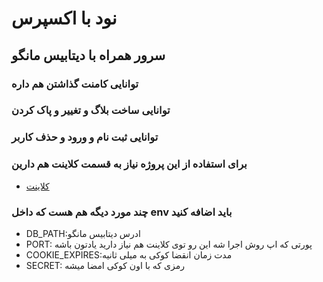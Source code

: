 # نود با اکسپرس
## سرور همراه با دیتابیس مانگو
### توانایی کامنت گذاشتن هم داره
### توانایی ساخت بلاگ و تغییر و پاک کردن
### توانایی ثبت نام و ورود و حذف کاربر
### برای استفاده از این پروژه نیاز به قسمت کلاینت هم دارین
* [کلاینت](https://github.com/AmirHabibi79/blog_client)
### چند مورد دیگه هم هست که داخل env باید اضافه کنید

* DB_PATH:ادرس دیتابیس مانگو 
* PORT: پورتی که اپ روش اجرا شه این رو توی کلاینت هم نیاز دارید یادتون باشه
* COOKIE_EXPIRES:مدت زمان انقضا کوکی به میلی ثانیه 
* SECRET: رمزی که با اون کوکی امضا میشه
